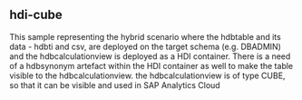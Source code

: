 ## hdi-cube

This sample representing the hybrid scenario where the hdbtable and its data - hdbti and csv, are deployed on the target schema 
(e.g. DBADMIN) and the hdbcalculationview is deployed as a HDI container. 
There is a need of a hdbsynonym artefact within the HDI container as well to make the table visible to the hdbcalculationview.
the hdbcalculationview is of type CUBE, so that it can be visible and used in SAP Analytics Cloud
